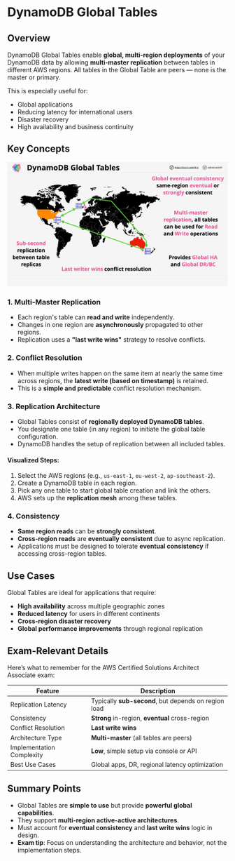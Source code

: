 # DynamoDB Global Tables

## Overview

DynamoDB Global Tables enable **global, multi-region deployments** of your DynamoDB data by allowing **multi-master replication** between tables in different AWS regions. All tables in the Global Table are peers — none is the master or primary.

This is especially useful for:

- Global applications
- Reducing latency for international users
- Disaster recovery
- High availability and business continuity

## Key Concepts

![alt text](image-10.png)

### 1. **Multi-Master Replication**

- Each region's table can **read and write** independently.
- Changes in one region are **asynchronously** propagated to other regions.
- Replication uses a **"last write wins"** strategy to resolve conflicts.

### 2. **Conflict Resolution**

- When multiple writes happen on the same item at nearly the same time across regions, the **latest write (based on timestamp)** is retained.
- This is a **simple and predictable** conflict resolution mechanism.

### 3. **Replication Architecture**

- Global Tables consist of **regionally deployed DynamoDB tables**.
- You designate one table (in any region) to initiate the global table configuration.
- DynamoDB handles the setup of replication between all included tables.

#### Visualized Steps:

1. Select the AWS regions (e.g., `us-east-1`, `eu-west-2`, `ap-southeast-2`).
2. Create a DynamoDB table in each region.
3. Pick any one table to start global table creation and link the others.
4. AWS sets up the **replication mesh** among these tables.

### 4. **Consistency**

- **Same region reads** can be **strongly consistent**.
- **Cross-region reads** are **eventually consistent** due to async replication.
- Applications must be designed to tolerate **eventual consistency** if accessing cross-region tables.

## Use Cases

Global Tables are ideal for applications that require:

- **High availability** across multiple geographic zones
- **Reduced latency** for users in different continents
- **Cross-region disaster recovery**
- **Global performance improvements** through regional replication

## Exam-Relevant Details

Here’s what to remember for the AWS Certified Solutions Architect Associate exam:

| Feature                   | Description                                          |
| ------------------------- | ---------------------------------------------------- |
| Replication Latency       | Typically **sub-second**, but depends on region load |
| Consistency               | **Strong** in-region, **eventual** cross-region      |
| Conflict Resolution       | **Last write wins**                                  |
| Architecture Type         | **Multi-master** (all tables are peers)              |
| Implementation Complexity | **Low**, simple setup via console or API             |
| Best Use Cases            | Global apps, DR, regional latency optimization       |

## Summary Points

- Global Tables are **simple to use** but provide **powerful global capabilities**.
- They support **multi-region active-active architectures**.
- Must account for **eventual consistency** and **last write wins** logic in design.
- **Exam tip**: Focus on understanding the architecture and behavior, not the implementation steps.

